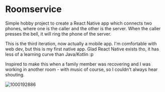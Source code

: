 # Roomservice

Simple hobby project to create a React Native app which connects two phones, where one is the caller and the other is the server. When the caller presses the bell, it will ring the phone of the server.

This is the third iteration, now actually a mobile app. I'm comfortable with web dev, but this is my first native app. Glad React Native exists tho, it has less of a learning curve than Java/Kotlin :p

Inspired to make this when a family member was recovering and I was working in another room - with music of course, so I couldn't always hear shouting.

![1000192886](https://github.com/user-attachments/assets/7408929e-85a4-445d-b17b-14d156e91f93)
